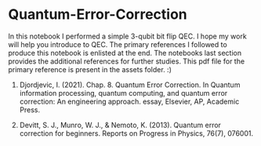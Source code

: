 # Quantum-Error-Correction

In this notebook I performed a simple 3-qubit bit flip QEC. I hope my work will help you introduce to QEC. The primary references I followed to produce this notebook is enlisted at the end. The notebooks last section provides the additional references for further studies. This pdf file for the primary reference is present in the assets folder. :)  

1. Djordjevic, I. (2021). Chap. 8. Quantum Error Correction. In Quantum information processing, quantum computing, and quantum error correction: An engineering approach. essay, Elsevier, AP, Academic Press.

2. Devitt, S. J., Munro, W. J., & Nemoto, K. (2013). Quantum error correction for beginners. Reports on Progress in Physics, 76(7), 076001.